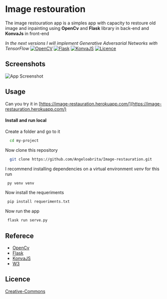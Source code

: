 
# Image restouration
The image restouration app is a simples app with capacity to restoure old image and inpainting using **OpenCv** and **Flask** library in back-end and **KonvaJs** in front-end

*In the next versions I will implement Generative Adversarial Networks with TensorFlow*
[![OpenCV](https://img.shields.io/badge/OpenCv-%204.5.5-green)](https://pypi.org/project/opencv-python/)
[![Flask](https://img.shields.io/badge/Flask-2.0.2%20-yellow.svg)](https://pypi.org/project/Flask/)
[![KonvaJS](https://img.shields.io/badge/Konvajs-8.3.2%20-blue.svg)](https://pypi.org/project/Flask/)
[![Licence](https://img.shields.io/badge/Creative%20Commons-Licence%20-orange.svg?style=flat&logo=creativecommons)]()




## Screenshots

![App Screenshot](https://via.placeholder.com/468x300?text=App+Screenshot+Here)


## Usage
Can you try it in [https://image-restauration.herokuapp.com/](https://image-restauration.herokuapp.com/)

#### Install and run local

Create a folder and go to it

```bash
  cd my-project
```
Now clone this repository

```bash
  git clone https://github.com/Angeloabrita/Image-restauration.git
```

I recommend installing dependencies on a virtual environment *venv* for this run
```bash
 py venv venv
```

Now install the requeriments

```bash
 pip install requeriments.txt
```

Now run the app

```bash
 flask run serve.py
```

## Referece

 - [OpenCv](https://docs.opencv.org/4.x/d6/d00/tutorial_py_root.html)
 - [Flask](https://flask.palletsprojects.com/en/2.0.x/)
 - [KonvaJS](https://github.com/konvajs/konva)
 - [W3](https://www.w3schools.com/)


## Licence
[Creative-Commons](https://creativecommons.org/licenses/by/4.0/)